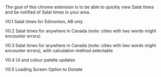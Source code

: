 The goal of this chrome extension is to be able to quickly view Salat times and be notified of Salat times in your area. 

V0.1
    Salat times for Edmonton, AB only

V0.2
    Salat times for anywhere in Canada (note: cities with two words might encounter errors)

V0.3
    Salat times for anywhere in Canada (note: cities with two words might encounter errors), with calculation method selectable

V0.4
    UI and colour palette updates

V0.5
    Loading Screen
    Option to Donate